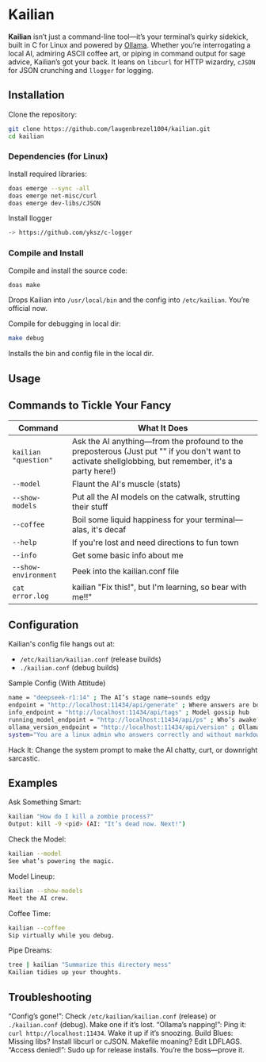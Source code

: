  # Kailian

**Kailian** isn’t just a command-line tool—it’s your terminal’s quirky sidekick, built in C for Linux and powered by [Ollama](https://ollama.com/). Whether you’re interrogating a local AI, admiring ASCII coffee art, or piping in command output for sage advice, Kailian’s got your back. It leans on `libcurl` for HTTP wizardry, `cJSON` for JSON crunching and `llogger` for logging.

## Installation

Clone the repository:
```bash
git clone https://github.com/laugenbrezel1004/kailian.git
cd kailian
```
### Dependencies (for Linux)

Install required libraries:
```bash
doas emerge --sync -all
doas emerge net-misc/curl
doas emerge dev-libs/cJSON
```

Install llogger
```bash
-> https://github.com/yksz/c-logger
```

### Compile and Install

Compile and install the source code:
```bash
doas make
```
Drops Kailian into `/usr/local/bin` and the config into `/etc/kailian`. You’re official now.



Compile for debugging in local dir: 
```bash
make debug
```
Installs the bin and config file in the local dir.

## Usage

## Commands to Tickle Your Fancy

Command    | What It Does
------------|-----------------
`kailian "question"`  | Ask the AI anything—from the profound to the preposterous (Just put "" if you don't want to activate shellglobbing, but remember, it's a party here!)
`--model`    | Flaunt the AI's muscle (stats)
`--show-models`   | Put all the AI models on the catwalk, strutting their stuff
`--coffee`     | Boil some liquid happiness for your terminal—alas, it's decaf
`--help`     | If you're lost and need directions to fun town
`--info`     | Get some basic info about me
`--show-environment`     | Peek into the kailian.conf file
`cat error.log`| kailian "Fix this!", but I'm learning, so bear with me!!"

## Configuration

Kailian's config file hangs out at:

- `/etc/kailian/kailian.conf` (release builds)
- `./kailian.conf` (debug builds)

Sample Config (With Attitude)
```bash
name = "deepseek-r1:14" ; The AI’s stage name—sounds edgy
endpoint = "http://localhost:11434/api/generate" ; Where answers are born
info_endpoint = "http://localhost:11434/api/tags" ; Model gossip hub
running_model_endpoint = "http://localhost:11434/api/ps" ; Who’s awake?
ollama_version_endpoint = "http://localhost:11434/api/version" ; Ollama’s flex
system="You are a linux admin who answers correctly and without markdown" ; AI’s vibe—gruff but helpful
```
Hack It: Change the system prompt to make the AI chatty, curt, or downright sarcastic.

## Examples

Ask Something Smart:
```bash
kailian "How do I kill a zombie process?"
Output: kill -9 <pid> (AI: "It’s dead now. Next!")
```
Check the Model:
```bash
kailian --model
See what’s powering the magic.
```
Model Lineup:
```bash
kailian --show-models
Meet the AI crew.
```
Coffee Time:
```bash
kailian --coffee
Sip virtually while you debug.
```
Pipe Dreams:
```bash
tree | kailian "Summarize this directory mess"
Kailian tidies up your thoughts.
```

## Troubleshooting

“Config’s gone!”: Check `/etc/kailian/kailian.conf` (release) or `./kailian.conf` (debug). Make one if it’s lost.
“Ollama’s napping!”: Ping it: `curl http://localhost:11434`. Wake it up if it’s snoozing.
Build Blues: Missing libs? Install libcurl or cJSON. Makefile moaning? Edit LDFLAGS.
“Access denied!”: Sudo up for release installs. You’re the boss—prove it.
